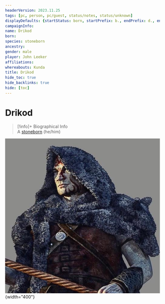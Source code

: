 ```yaml
---
headerVersion: 2023.11.25
tags: [pc, person, pc/guest, status/notes, status/unknown]
displayDefaults: {startStatus: born, startPrefix: b., endPrefix: d., endStatus: died}
campaignInfo:
name: Drikod
born:
species: stoneborn
ancestry:
gender: male
player: John Leeker
affiliations:
whereabouts: Kunda
title: Drikod
hide_toc: true
hide_backlinks: true
hide: [toc]
---
```

# Drikod
>[!info]+ Biographical Info  
> A [stoneborn](<../../../../species/children-of-the-embodied-gods/stoneborn/stoneborn.md>) (he/him)  
>> 

![Drikod Portrait](../../../../assets/drikod-portrait.jpg){width="400"}